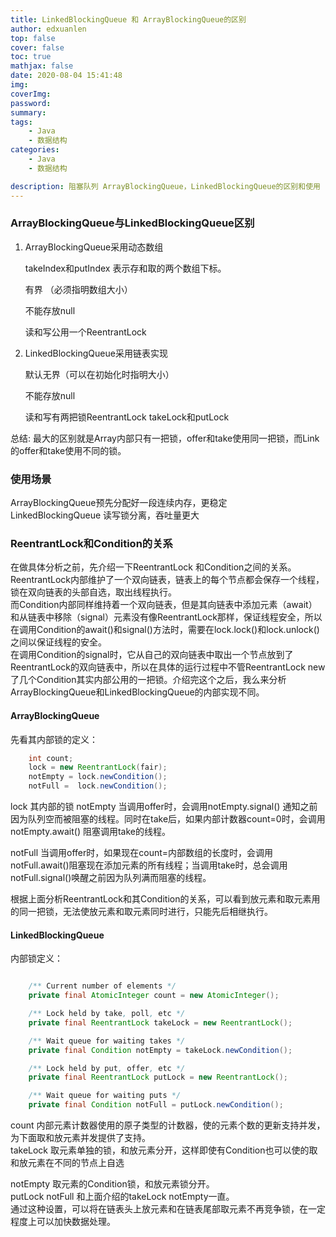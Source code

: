 ```yaml
---
title: LinkedBlockingQueue 和 ArrayBlockingQueue的区别
author: edxuanlen
top: false
cover: false
toc: true
mathjax: false
date: 2020-08-04 15:41:48
img:
coverImg:
password:
summary:
tags:
    - Java
    - 数据结构
categories:
    - Java
    - 数据结构

description: 阻塞队列 ArrayBlockingQueue，LinkedBlockingQueue的区别和使用
---
```



### ArrayBlockingQueue与LinkedBlockingQueue区别

1. ArrayBlockingQueue采用动态数组

      takeIndex和putIndex 表示存和取的两个数组下标。

      有界 （必须指明数组大小）

      不能存放null

      读和写公用一个ReentrantLock

2. LinkedBlockingQueue采用链表实现

     默认无界（可以在初始化时指明大小）

    不能存放null

    读和写有两把锁ReentrantLock takeLock和putLock

总结: 最大的区别就是Array内部只有一把锁，offer和take使用同一把锁，而Link的offer和take使用不同的锁。

### 使用场景

ArrayBlockingQueue预先分配好一段连续内存，更稳定  
LinkedBlockingQueue 读写锁分离，吞吐量更大  

### ReentrantLock和Condition的关系

在做具体分析之前，先介绍一下ReentrantLock 和Condition之间的关系。  
ReentrantLock内部维护了一个双向链表，链表上的每个节点都会保存一个线程，锁在双向链表的头部自选，取出线程执行。  
而Condition内部同样维持着一个双向链表，但是其向链表中添加元素（await）和从链表中移除（signal）元素没有像ReentrantLock那样，保证线程安全，所以在调用Condition的await()和signal()方法时，需要在lock.lock()和lock.unlock()之间以保证线程的安全。  
在调用Condition的signal时，它从自己的双向链表中取出一个节点放到了ReentrantLock的双向链表中，所以在具体的运行过程中不管ReentrantLock new 了几个Condition其实内部公用的一把锁。介绍完这个之后，我么来分析ArrayBlockingQueue和LinkedBlockingQueue的内部实现不同。

#### ArrayBlockingQueue

先看其内部锁的定义：

```Java
    int count;
    lock = new ReentrantLock(fair);
    notEmpty = lock.newCondition();
    notFull =  lock.newCondition();
```

lock 其内部的锁
notEmpty 当调用offer时，会调用notEmpty.signal() 通知之前因为队列空而被阻塞的线程。同时在take后，如果内部计数器count=0时，会调用notEmpty.await() 阻塞调用take的线程。  

notFull 当调用offer时，如果现在count=内部数组的长度时，会调用notFull.await()阻塞现在添加元素的所有线程；当调用take时，总会调用notFull.signal()唤醒之前因为队列满而阻塞的线程。  

根据上面分析ReentrantLock和其Condition的关系，可以看到放元素和取元素用的同一把锁，无法使放元素和取元素同时进行，只能先后相继执行。  

#### LinkedBlockingQueue

内部锁定义：

```Java

    /** Current number of elements */
    private final AtomicInteger count = new AtomicInteger();

    /** Lock held by take, poll, etc */
    private final ReentrantLock takeLock = new ReentrantLock();

    /** Wait queue for waiting takes */
    private final Condition notEmpty = takeLock.newCondition();

    /** Lock held by put, offer, etc */
    private final ReentrantLock putLock = new ReentrantLock();

    /** Wait queue for waiting puts */
    private final Condition notFull = putLock.newCondition();
```

count 内部元素计数器使用的原子类型的计数器，使的元素个数的更新支持并发，为下面取和放元素并发提供了支持。  
takeLock 取元素单独的锁，和放元素分开，这样即使有Condition也可以使的取和放元素在不同的节点上自选  

notEmpty 取元素的Condition锁，和放元素锁分开。  
putLock notFull 和上面介绍的takeLock notEmpty一直。  
通过这种设置，可以将在链表头上放元素和在链表尾部取元素不再竞争锁，在一定程度上可以加快数据处理。  
